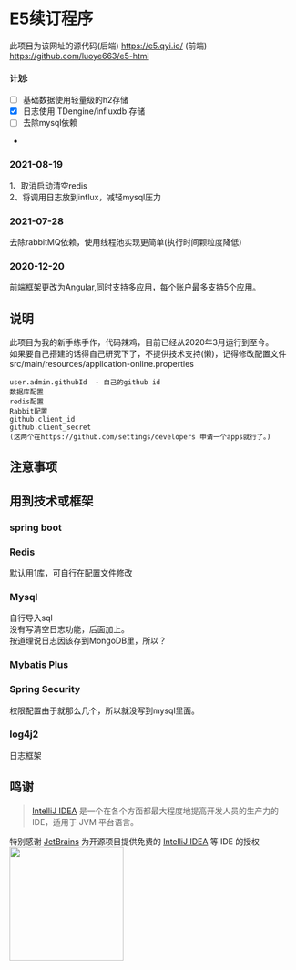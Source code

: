 # E5续订程序
此项目为该网址的源代码(后端) https://e5.qyi.io/
(前端) https://github.com/luoye663/e5-html

#### 计划:
- [ ] 基础数据使用轻量级的h2存储
- [x] 日志使用 TDengine/influxdb 存储
- [ ] 去除mysql依赖
- 
### 2021-08-19
1、取消启动清空redis  
2、将调用日志放到influx，减轻mysql压力
### 2021-07-28
去除rabbitMQ依赖，使用线程池实现更简单(执行时间颗粒度降低)

### 2020-12-20
前端框架更改为Angular,同时支持多应用，每个账户最多支持5个应用。
## 说明
此项目为我的新手练手作，代码辣鸡，目前已经从2020年3月运行到至今。  
如果要自己搭建的话得自己研究下了，不提供技术支持(懒)，记得修改配置文件 
src/main/resources/application-online.properties 
```
user.admin.githubId  - 自己的github id  
数据库配置  
redis配置  
Rabbit配置  
github.client_id  
github.client_secret  
(这两个在https://github.com/settings/developers 申请一个apps就行了。)
```
## 注意事项


## 用到技术或框架
### spring boot  

### Redis
默认用1库，可自行在配置文件修改  

### Mysql
自行导入sql  
没有写清空日志功能，后面加上。  
按道理说日志因该存到MongoDB里，所以？
### Mybatis Plus

### Spring Security
权限配置由于就那么几个，所以就没写到mysql里面。
### log4j2
日志框架

## 鸣谢

> [IntelliJ IDEA](https://www.jetbrains.com/zh-cn/idea/buy/#personal?billing=yearly) 是一个在各个方面都最大程度地提高开发人员的生产力的 IDE，适用于 JVM 平台语言。

特别感谢 [JetBrains](https://www.jetbrains.com/?from=) 为开源项目提供免费的 [IntelliJ IDEA](https://www.jetbrains.com/idea/?from=) 等 IDE 的授权  
[<img src=".github/jetbrains-variant-3.png" width="200"/>](https://www.jetbrains.com/)

